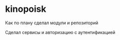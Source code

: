 # kinopoisk

Как по плану сделал модули и репозиторий

Сделал сервисы и авторизацию с аутентификацией


